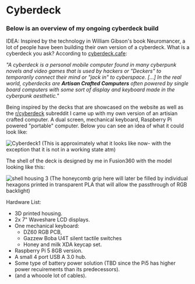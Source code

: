 # Cyberdeck
### Below is an overview of my ongoing cyberdeck build

IDEA: Inspired by the technology in William Gibson's book Neuromancer, a lot of people have been building their own version of a cyberdeck. What is a cyberdeck you ask? 
According to [cyberdeck.cafe](https://www.cyberdeck.cafe): 

*"A cyberdeck is a personal mobile computer found in many cyberpunk novels and video games that is used by hackers or "Deckers" to temporarily connect their mind or "jack in" to cyberspace. [...] In the real world, cyberdecks are **Artisan Crafted Computers** often powered by single board computers with some sort of display and keyboard made in the cyberpunk aesthetic."*

Being inspired by the decks that are showcased on the website as well as the [r/cyberdeck](https://www.reddit.com/r/cyberdeck) subreddit I came up with my own version of an artisian crafted computer. A dual screen, mechanical keyboard, Raspberry Pi powered "portable" computer. Below you can see an idea of what it could look like:

![Cyberdeck1](https://github.com/Cup-of-Code/Cyberdeck/assets/102232378/b01c228d-b235-477c-a837-bdac2ef96703)
(This is approximately what it looks like now- with the exception that it is not in a working state atm)

The shell of the deck is designed by me in Fusion360 with the model looking like this: 

![shell housing 3](https://github.com/Cup-of-Code/Cyberdeck/assets/102232378/1bec13af-5b7d-4786-8f1b-4792befdce49)
(The honeycomb grip here will later be filled by individual hexagons printed in transparent PLA that will allow the passthrough of RGB backlight)

Hardware List: 
* 3D printed housing.
* 2x 7" Waveshare LCD displays.
* One mechanical keyboard:
  - DZ60 RGB PCB,
  - Gazzew Boba U4T silent tactile switches
  - Honey and milk XDA keycap set.
* Raspberry Pi 5 8GB version.
* A small 4 port USB A 3.0 hub.
* Some type of battery power solution (TBD since the Pi5 has higher power recuirements than its predecessors).
* (and a whooole lot of cables).
  

